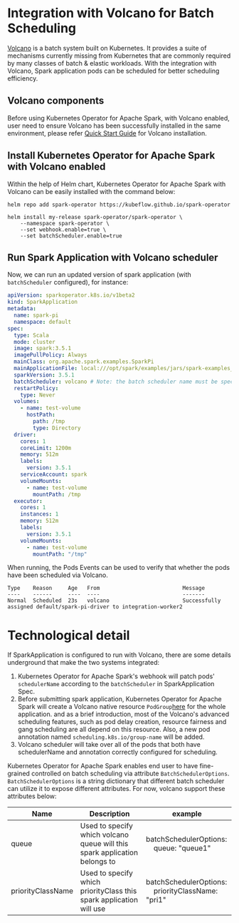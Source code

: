 # Integration with Volcano for Batch Scheduling

[Volcano](https://github.com/volcano-sh/volcano) is a batch system built on Kubernetes. It provides a suite of mechanisms
currently missing from Kubernetes that are commonly required by many classes
of batch & elastic workloads.
With the integration with Volcano, Spark application pods can be scheduled for better scheduling efficiency.

## Volcano components

Before using Kubernetes Operator for Apache Spark, with Volcano enabled, user need to ensure Volcano has been successfully installed in the
same environment, please refer [Quick Start Guide](https://github.com/volcano-sh/volcano#quick-start-guide) for Volcano installation.

## Install Kubernetes Operator for Apache Spark with Volcano enabled

Within the help of Helm chart, Kubernetes Operator for Apache Spark with Volcano can be easily installed with the command below:

```shell
helm repo add spark-operator https://kubeflow.github.io/spark-operator

helm install my-release spark-operator/spark-operator \
    --namespace spark-operator \
    --set webhook.enable=true \
    --set batchScheduler.enable=true
```

## Run Spark Application with Volcano scheduler

Now, we can run an updated version of spark application (with `batchScheduler` configured), for instance:

```yaml
apiVersion: sparkoperator.k8s.io/v1beta2
kind: SparkApplication
metadata:
  name: spark-pi
  namespace: default
spec:
  type: Scala
  mode: cluster
  image: spark:3.5.1
  imagePullPolicy: Always
  mainClass: org.apache.spark.examples.SparkPi
  mainApplicationFile: local:///opt/spark/examples/jars/spark-examples_2.12-v3.5.1.jar
  sparkVersion: 3.5.1
  batchScheduler: volcano # Note: the batch scheduler name must be specified with `volcano`
  restartPolicy:
    type: Never
  volumes:
    - name: test-volume
      hostPath:
        path: /tmp
        type: Directory
  driver:
    cores: 1
    coreLimit: 1200m
    memory: 512m
    labels:
      version: 3.5.1
    serviceAccount: spark
    volumeMounts:
      - name: test-volume
        mountPath: /tmp
  executor:
    cores: 1
    instances: 1
    memory: 512m
    labels:
      version: 3.5.1
    volumeMounts:
      - name: test-volume
        mountPath: "/tmp"
```

When running, the Pods Events can be used to verify that whether the pods have been scheduled via Volcano.

```
Type    Reason     Age   From                          Message
----    ------     ----  ----                          -------
Normal  Scheduled  23s   volcano                       Successfully assigned default/spark-pi-driver to integration-worker2
```

# Technological detail

If SparkApplication is configured to run with Volcano, there are some details underground that make the two systems integrated:

1. Kubernetes Operator for Apache Spark's webhook will patch pods' `schedulerName` according to the `batchScheduler` in SparkApplication Spec.
2. Before submitting spark application, Kubernetes Operator for Apache Spark will create a Volcano native resource
   `PodGroup`[here](https://github.com/volcano-sh/volcano/blob/a8fb05ce6c6902e366cb419d6630d66fc759121e/pkg/apis/scheduling/v1alpha2/types.go#L93) for the whole application.
   and as a brief introduction, most of the Volcano's advanced scheduling features, such as pod delay creation, resource fairness and gang scheduling are all depend on this resource.
   Also, a new pod annotation named `scheduling.k8s.io/group-name` will be added.
3. Volcano scheduler will take over all of the pods that both have schedulerName and annotation correctly configured for scheduling.

Kubernetes Operator for Apache Spark enables end user to have fine-grained controlled on batch scheduling via attribute `BatchSchedulerOptions`. `BatchSchedulerOptions` is a string dictionary
that different batch scheduler can utilize it to expose different attributes.
For now, volcano support these attributes below:

| Name  | Description                                                                | example                                                        |
|-------|----------------------------------------------------------------------------|----------------------------------------------------------------|
| queue | Used to specify which volcano queue will this spark application belongs to |  batchSchedulerOptions:<br/>  &nbsp; &nbsp; queue: "queue1" |
| priorityClassName | Used to specify which priorityClass this spark application will use        |  batchSchedulerOptions:<br/>  &nbsp; &nbsp; priorityClassName: "pri1" |

